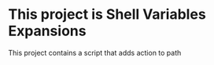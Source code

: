 # This project is Shell Variables Expansions

This project contains a script that adds action to path
